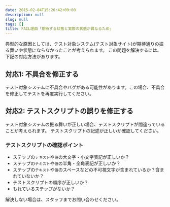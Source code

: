 ```yaml
---
date: 2015-02-04T15:26:42+09:00
description: null
slug: null
tags: []
title: FAIL理由「期待する状態と実際の状態が異なるため」
---
```


典型的な原因としては、テスト対象システム(テスト対象サイト)が期待通りの振る舞いや状態にならなかったことが考えられます。
この問題を解決するには、下記の対応方法があります。

## 対応1: 不具合を修正する

テスト対象システムに不具合やバグがある可能性があります。この場合、不具合を修正してテストを再度実行してください。

## 対応2: テストスクリプトの誤りを修正する

テスト対象システムの振る舞いが正しい場合、テストスクリプトが間違っていることが考えられます。
テストスクリプトの記述が正しいか確認してください。

### テストスクリプトの確認ポイント


* ステップの`テキスト`や`値`の大文字・小文字表記が正しいか？
* ステップの`テキスト`や`値`の半角・全角表記が正しいか？
* ステップの`テキスト`や`値`のスペースなどの不可視文字が含まれているか？含まれていないか？
* テストスクリプトの順序が正しいか？
* もれているステップがないか？

解決しない場合は、スタッフまでお問い合わせください。
